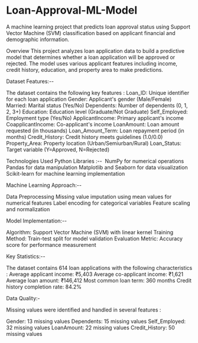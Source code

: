 # Loan-Approval-ML-Model

A machine learning project that predicts loan approval status using Support Vector Machine (SVM) classification based on applicant financial and demographic information.​

Overview
This project analyzes loan application data to build a predictive model that determines whether a loan application will be approved or rejected. The model uses various applicant features including income, credit history, education, and property area to make predictions.​

Dataset Features:--

The dataset contains the following key features :​
Loan_ID: Unique identifier for each loan application
Gender: Applicant's gender (Male/Female)
Married: Marital status (Yes/No)
Dependents: Number of dependents (0, 1, 2, 3+)
Education: Education level (Graduate/Not Graduate)
Self_Employed: Employment type (Yes/No)
ApplicantIncome: Primary applicant's income
CoapplicantIncome: Co-applicant's income
LoanAmount: Loan amount requested (in thousands)
Loan_Amount_Term: Loan repayment period (in months)
Credit_History: Credit history meets guidelines (1.0/0.0)
Property_Area: Property location (Urban/Semiurban/Rural)
Loan_Status: Target variable (Y=Approved, N=Rejected)

Technologies Used
Python Libraries :--
​
NumPy for numerical operations
Pandas for data manipulation
Matplotlib and Seaborn for data visualization
Scikit-learn for machine learning implementation

Machine Learning Approach:--

Data Preprocessing
Missing value imputation using mean values for numerical features​
Label encoding for categorical variables​
Feature scaling and normalization​

Model Implementation:--

Algorithm: Support Vector Machine (SVM) with linear kernel​
Training Method: Train-test split for model validation​
Evaluation Metric: Accuracy score for performance measurement​

Key Statistics:--

The dataset contains 614 loan applications with the following characteristics :​
Average applicant income: ₹5,403
Average co-applicant income: ₹1,621
Average loan amount: ₹146,412
Most common loan term: 360 months
Credit history completion rate: 84.2%

Data Quality:-

Missing values were identified and handled in several features :​

Gender: 13 missing values
Dependents: 15 missing values
Self_Employed: 32 missing values
LoanAmount: 22 missing values
Credit_History: 50 missing values
